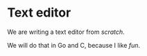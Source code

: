 # Text editor

We are writing a text editor from *scratch*.

We will do that in Go and C, because I like *fun*.
